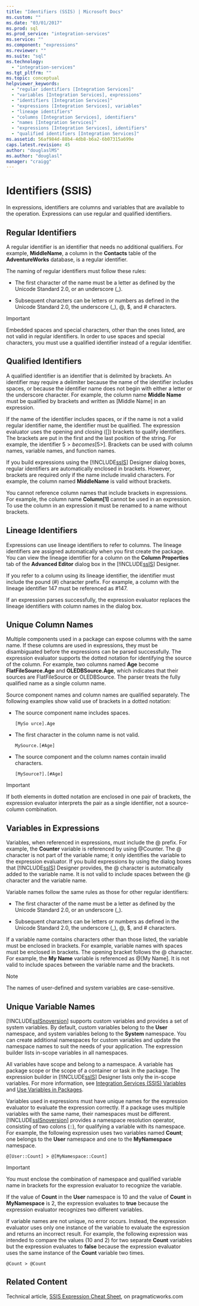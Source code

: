 ```yaml
---
title: "Identifiers (SSIS) | Microsoft Docs"
ms.custom: ""
ms.date: "03/01/2017"
ms.prod: sql
ms.prod_service: "integration-services"
ms.service: ""
ms.component: "expressions"
ms.reviewer: ""
ms.suite: "sql"
ms.technology: 
  - "integration-services"
ms.tgt_pltfrm: ""
ms.topic: conceptual
helpviewer_keywords: 
  - "regular identifiers [Integration Services]"
  - "variables [Integration Services], expressions"
  - "identifiers [Integration Services]"
  - "expressions [Integration Services], variables"
  - "lineage identifiers"
  - "columns [Integration Services], identifiers"
  - "names [Integration Services]"
  - "expressions [Integration Services], identifiers"
  - "qualified identifiers [Integration Services]"
ms.assetid: 56af984d-88b4-4db8-b6a2-6b07315a699e
caps.latest.revision: 45
author: "douglaslMS"
ms.author: "douglasl"
manager: "craigg"
---
```

# Identifiers (SSIS)
  In expressions, identifiers are columns and variables that are available to the operation. Expressions can use regular and qualified identifiers.  
  
## Regular Identifiers  
 A regular identifier is an identifier that needs no additional qualifiers. For example, **MiddleName**, a column in the **Contacts** table of the **AdventureWorks** database, is a regular identifier.  
  
 The naming of regular identifiers must follow these rules:  
  
-   The first character of the name must be a letter as defined by the Unicode Standard 2.0, or an underscore (_).  
  
-   Subsequent characters can be letters or numbers as defined in the Unicode Standard 2.0, the underscore (_), @, $, and # characters.  
  
> [!IMPORTANT]  
>  Embedded spaces and special characters, other than the ones listed, are not valid in regular identifiers. In order to use spaces and special characters, you must use a qualified identifier instead of a regular identifier.  
  
## Qualified Identifiers  
 A qualified identifier is an identifier that is delimited by brackets. An identifier may require a delimiter because the name of the identifier includes spaces, or because the identifier name does not begin with either a letter or the underscore character. For example, the column name **Middle Name** must be qualified by brackets and written as [Middle Name] in an expression.  
  
 If the name of the identifier includes spaces, or if the name is not a valid regular identifier name, the identifier must be qualified. The expression evaluator uses the opening and closing ([]) brackets to qualify identifiers. The brackets are put in the first and the last position of the string. For example, the identifier 5$> becomes [5$>]. Brackets can be used with column names, variable names, and function names.  
  
 If you build expressions using the [!INCLUDE[ssIS](../../includes/ssis-md.md)] Designer dialog boxes, regular identifiers are automatically enclosed in brackets. However, brackets are required only if the name include invalid characters. For example, the column named **MiddleName** is valid without brackets.  
  
 You cannot reference column names that include brackets in expressions. For example, the column name **Column[1]** cannot be used in an expression. To use the column in an expression it must be renamed to a name without brackets.  
  
## Lineage Identifiers  
 Expressions can use lineage identifiers to refer to columns. The lineage identifiers are assigned automatically when you first create the package. You can view the lineage identifier for a column on the **Column Properties** tab of the **Advanced Editor** dialog box in the [!INCLUDE[ssIS](../../includes/ssis-md.md)] Designer.  
  
 If you refer to a column using its lineage identifier, the identifier must include the pound (#) character prefix. For example, a column with the lineage identifier 147 must be referenced as #147.  
  
 If an expression parses successfully, the expression evaluator replaces the lineage identifiers with column names in the dialog box.  
  
## Unique Column Names  
 Multiple components used in a package can expose columns with the same name. If these columns are used in expressions, they must be disambiguated before the expressions can be parsed successfully. The expression evaluator supports the dotted notation for identifying the source of the column. For example, two columns named **Age** become **FlatFileSource.Age** and **OLEDBSource.Age**, which indicates that their sources are FlatFileSource or OLEDBSource. The parser treats the fully qualified name as a single column name.  
  
 Source component names and column names are qualified separately. The following examples show valid use of brackets in a dotted notation:  
  
-   The source component name includes spaces.  
  
    ```  
    [MySo urce].Age  
    ```  
  
-   The first character in the column name is not valid.  
  
    ```  
    MySource.[#Age]  
    ```  
  
-   The source component and the column names contain invalid characters.  
  
    ```  
    [MySource?].[#Age]  
    ```  
  
> [!IMPORTANT]  
>  If both elements in dotted notation are enclosed in one pair of brackets, the expression evaluator interprets the pair as a single identifier, not a source-column combination.  
  
## Variables in Expressions  
 Variables, when referenced in expressions, must include the @ prefix. For example, the **Counter** variable is referenced by using @Counter. The @ character is not part of the variable name; it only identifies the variable to the expression evaluator. If you build expressions by using the dialog boxes that [!INCLUDE[ssIS](../../includes/ssis-md.md)] Designer provides, the @ character is automatically added to the variable name. It is not valid to include spaces between the @ character and the variable name.  
  
 Variable names follow the same rules as those for other regular identifiers:  
  
-   The first character of the name must be a letter as defined by the Unicode Standard 2.0, or an underscore (_).  
  
-   Subsequent characters can be letters or numbers as defined in the Unicode Standard 2.0, the underscore (_), @, $, and # characters.  
  
 If a variable name contains characters other than those listed, the variable must be enclosed in brackets. For example, variable names with spaces must be enclosed in brackets. The opening bracket follows the @ character. For example, the **My Name** variable is referenced as @[My Name]. It is not valid to include spaces between the variable name and the brackets.  
  
> [!NOTE]  
>  The names of user-defined and system variables are case-sensitive.  
  
## Unique Variable Names  
 [!INCLUDE[ssISnoversion](../../includes/ssisnoversion-md.md)] supports custom variables and provides a set of system variables. By default, custom variables belong to the **User** namespace, and system variables belong to the **System** namespace. You can create additional namespaces for custom variables and update the namespace names to suit the needs of your application. The expression builder lists in-scope variables in all namespaces.  
  
 All variables have scope and belong to a namespace. A variable has package scope or the scope of a container or task in the package. The expression builder in [!INCLUDE[ssIS](../../includes/ssis-md.md)] Designer lists only the in-scope variables. For more information, see [Integration Services &#40;SSIS&#41; Variables](../../integration-services/integration-services-ssis-variables.md) and [Use Variables in Packages](http://msdn.microsoft.com/library/7742e92d-46c5-4cc4-b9a3-45b688ddb787).  
  
 Variables used in expressions must have unique names for the expression evaluator to evaluate the expression correctly. If a package uses multiple variables with the same name, their namespaces must be different. [!INCLUDE[ssISnoversion](../../includes/ssisnoversion-md.md)] provides a namespace resolution operator, consisting of two colons (::), for qualifying a variable with its namespace. For example, the following expression uses two variables named **Count**; one belongs to the **User** namespace and one to the **MyNamespace** namespace.  
  
```  
@[User::Count] > @[MyNamespace::Count]  
```  
  
> [!IMPORTANT]  
>  You must enclose the combination of namespace and qualified variable name in brackets for the expression evaluator to recognize the variable.  
  
 If the value of **Count** in the **User** namespace is 10 and the value of **Count** in **MyNamespace** is 2, the expression evaluates to **true** because the expression evaluator recognizes two different variables.  
  
 If variable names are not unique, no error occurs. Instead, the expression evaluator uses only one instance of the variable to evaluate the expression and returns an incorrect result. For example, the following expression was intended to compare the values (10 and 2) for two separate **Count** variables but the expression evaluates to **false** because the expression evaluator uses the same instance of the **Count** variable two times.  
  
```  
@Count > @Count  
```  
  
## Related Content  
 Technical article, [SSIS Expression Cheat Sheet](http://go.microsoft.com/fwlink/?LinkId=746575), on pragmaticworks.com  
  
  
